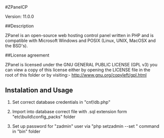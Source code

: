 #ZPanelCP

Version: 11.0.0

##Description

ZPanel is an open-source web hosting control panel written in PHP and is compatible
with Microsoft Windows and POSIX (Linux, UNIX, MacOSX and the BSD's).

##License agreement

ZPanel is licensed under the GNU GENERAL PUBLIC LICENSE (GPL v3) you can view a copy of this license either by opening the LICENSE file in the root of this folder or by visiting:- http://www.gnu.org/copyleft/gpl.html

## Instalation and Usage

1. Set correct database credentials in "cnf/db.php"

2. Import into database correct file with .sql extension form "etc\build\config_packs" folder

3. Set up password for "zadmin" user via "php setzadmin --set <password>" command in "bin" folder
